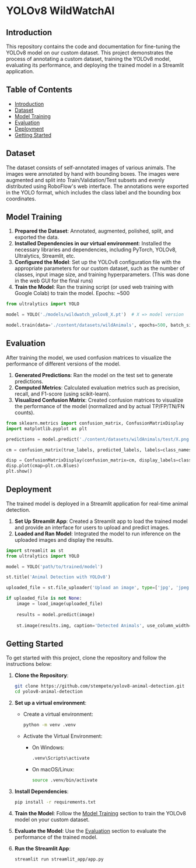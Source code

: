 # YOLOv8 WildWatchAI

## Introduction

This repository contains the code and documentation for fine-tuning the YOLOv8 model on our custom dataset. This project demonstrates the process of annotating a custom dataset, training the YOLOv8 model, evaluating its performance, and deploying the trained model in a Streamlit application.

## Table of Contents

- [Introduction](#introduction)
- [Dataset](#dataset)
- [Model Training](#model-training)
- [Evaluation](#evaluation)
- [Deployment](#deployment)
- [Getting Started](#getting-started)

## Dataset

The dataset consists of self-annotated images of various animals. The images were annotated by hand with bounding boxes. The images were augmented and split into Train/Validation/Test subsets and evenly distributed using RoboFlow's web interface. The annotations were exported in the YOLO format, which includes the class label and the bounding box coordinates.

## Model Training

1. **Prepared the Dataset**: Annotated, augmented, polished, split, and exported the data.
2. **Installed Dependencies in our virtual environment**: Installed the necessary libraries and dependencies, including PyTorch, YOLOv8, Ultralytics, Streamlit, etc.
3. **Configured the Model**: Set up the YOLOv8 configuration file with the appropriate parameters for our custom dataset, such as the number of classes, input image size, and training hyperparameters. (This was done in the web GUI for the final runs)
4. **Train the Model**: Ran the training script (or used web training with Google Colab) to train the model. Epochs: ~500

```python
from ultralytics import YOLO

model = YOLO('./models/wildwatch_yolov8_X.pt')  # X => model version

model.train(data='./content/datasets/wildAnimals', epochs=500, batch_size=16, img_size=640)
```

## Evaluation

After training the model, we used confusion matrices to visualize the performance of different versions of the model.

1. **Generated Predictions**: Ran the model on the test set to generate predictions.
2. **Computed Metrics**: Calculated evaluation metrics such as precision, recall, and F1-score (using scikit-learn).
3. **Visualized Confusion Matrix**: Created confusion matrices to visualize the performance of the model (normalized and by actual TP/FP/TN/FN counts).

```python
from sklearn.metrics import confusion_matrix, ConfusionMatrixDisplay
import matplotlib.pyplot as plt

predictions = model.predict('./content/datasets/wildAnimals/test/X.png')

cm = confusion_matrix(true_labels, predicted_labels, labels=class_names)

disp = ConfusionMatrixDisplay(confusion_matrix=cm, display_labels=class_names)
disp.plot(cmap=plt.cm.Blues)
plt.show()
```

## Deployment

The trained model is deployed in a Streamlit application for real-time animal detection.

1. **Set Up Streamlit App**: Created a Streamlit app to load the trained model and provide an interface for users to upload and predict images.
2. **Loaded and Ran Model**: Integrated the model to run inference on the uploaded images and display the results.

```python
import streamlit as st
from ultralytics import YOLO

model = YOLO('path/to/trained/model')

st.title('Animal Detection with YOLOv8')

uploaded_file = st.file_uploader('Upload an image', type=['jpg', 'jpeg', 'png'])

if uploaded_file is not None:
    image = load_image(uploaded_file)
    
    results = model.predict(image)
    
    st.image(results.img, caption='Detected Animals', use_column_width=True)
```

## Getting Started

To get started with this project, clone the repository and follow the instructions below:

1. **Clone the Repository**:

    ```sh
    git clone https://github.com/stempete/yolov8-animal-detection.git
    cd yolov8-animal-detection
    ```

2. **Set up a virtual environment**:

    - Create a virtual environment:

        ```sh
        python -m venv .venv
        ```

    - Activate the Virtual Environment:

      - On Windows:

        ```sh
        .venv\Scripts\activate
        ```

      - On macOS/Linux:

        ```sh
        source .venv/bin/activate
        ```

3. **Install Dependencies**:

    ```sh
    pip install -r requirements.txt
    ```

4. **Train the Model**: Follow the [Model Training](#model-training) section to train the YOLOv8 model on your custom dataset.

5. **Evaluate the Model**: Use the [Evaluation](#evaluation) section to evaluate the performance of the trained model.

6. **Run the Streamlit App**:

    ```sh
    streamlit run streamlit_app/app.py
    ```
